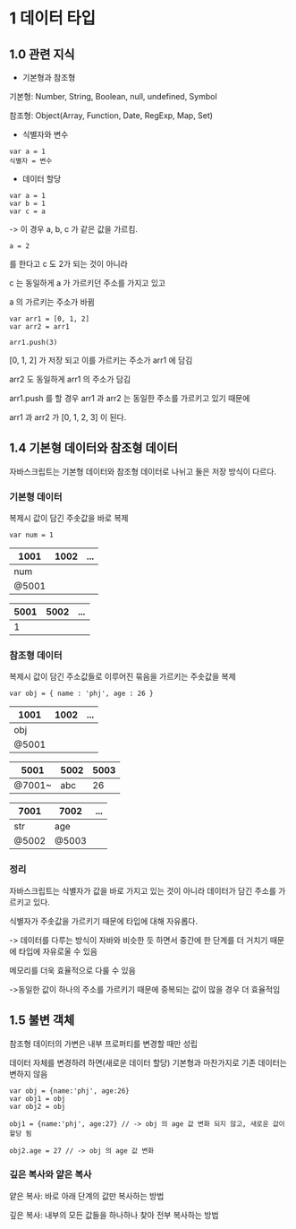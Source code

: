 # 1 데이터 타입

## 1.0 관련 지식

* 기본형과 참조형

기본형: Number, String, Boolean, null, undefined, Symbol

참조형: Object(Array, Function, Date, RegExp, Map, Set)

* 식별자와 변수

```
var a = 1
식별자 = 변수 
```

* 데이터 할당

```
var a = 1
var b = 1
var c = a
```

-> 이 경우 a, b, c 가 같은 값을 가르킴.

```
a = 2
```

를 한다고 c 도 2가 되는 것이 아니라

c 는 동일하게 a 가 가르키던 주소를 가지고 있고

a 의 가르키는 주소가 바뀜

```
var arr1 = [0, 1, 2]
var arr2 = arr1

arr1.push(3)
```

[0, 1, 2] 가 저장 되고 이를 가르키는 주소가 arr1 에 담김

arr2 도 동일하게 arr1 의 주소가 담김

arr1.push 를 할 경우 arr1 과 arr2 는 동일한 주소를 가르키고 있기 때문에

arr1 과 arr2 가 [0, 1, 2, 3] 이 된다.

## 1.4 기본형 데이터와 참조형 데이터

자바스크립트는 기본형 데이터와 참조형 데이터로 나뉘고 둘은 저장 방식이 다르다.

### 기본형 데이터

복제시 값이 담긴 주솟값을 바로 복제

```
var num = 1
```

| 1001  | 1002 | ... |
|-------|------|-----|
| num   |      |     |
| @5001 |      |     |

| 5001 | 5002 | ... |
|------|------|-----|
| 1    |      |     |

### 참조형 데이터

복제시 값이 담긴 주소값들로 이루어진 묶음을 가르키는 주솟값을 복제

```
var obj = { name : 'phj', age : 26 }
```

| 1001  | 1002 | ... |
|-------|------|-----|
| obj   |      |     |
| @5001 |      |     |

| 5001   | 5002 | 5003 |
|--------|------|------|
| @7001~ | abc  | 26   |

| 7001  | 7002  | ... |
|-------|-------|-----|
| str   | age   |     |
| @5002 | @5003 |     |

### 정리

자바스크립트는 식별자가 값을 바로 가지고 있는 것이 아니라 데이터가 담긴 주소를 가르키고 있다.

식별자가 주솟값을 가르키기 때문에 타입에 대해 자유롭다.

-> 데이터를 다루는 방식이 자바와 비슷한 듯 하면서 중간에 한 단계를 더 거치기 때문에 타입에 자유로울 수 있음

메모리를 더욱 효율적으로 다룰 수 있음

->동일한 값이 하나의 주소를 가르키기 때문에 중복되는 값이 많을 경우 더 효율적임

## 1.5 불변 객체

참조형 데이터의 가변은 내부 프로퍼티를 변경할 때만 성립

데이터 자체를 변경하려 하면(새로운 데이터 할당) 기본형과 마찬가지로 기존 데이터는 변하지 않음

```
var obj = {name:'phj', age:26}
var obj1 = obj
var obj2 = obj
 
obj1 = {name:'phj', age:27} // -> obj 의 age 값 변화 되지 않고, 새로운 값이 할당 됨

obj2.age = 27 // -> obj 의 age 값 변화
```

### 깊은 복사와 얕은 복사

얕은 복사: 바로 아래 단계의 값만 복사하는 방법

깊은 복사: 내부의 모든 값들을 하나하나 찾아 전부 복사하는 방법

